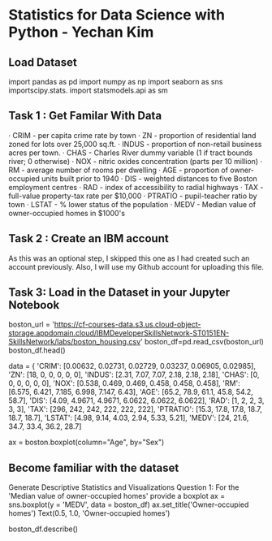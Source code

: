 # Statistics for Data Science with Python - Yechan Kim
## Load Dataset
import pandas as pd
import numpy as np
import seaborn as sns
importscipy.stats.
import statsmodels.api as sm

## Task 1 : Get Familar With Data
· CRIM - per capita crime rate by town
· ZN - proportion of residential land zoned for lots over 25,000 sq.ft.
· INDUS - proportion of non-retail business acres per town.
· CHAS - Charles River dummy variable (1 if tract bounds river; 0 otherwise)
· NOX - nitric oxides concentration (parts per 10 million)
· RM - average number of rooms per dwelling
· AGE - proportion of owner-occupied units built prior to 1940
· DIS - weighted distances to five Boston employment centres
· RAD - index of accessibility to radial highways
· TAX - full-value property-tax rate per $10,000
· PTRATIO - pupil-teacher ratio by town
· LSTAT - % lower status of the population
· MEDV - Median value of owner-occupied homes in $1000's
## Task 2 : Create an IBM account
As this was an optional step, I skipped this one as I had created such an account previously. Also, I will use my Github account for uploading this file.
## Task 3: Load in the Dataset in your Jupyter Notebook
boston_url = 'https://cf-courses-data.s3.us.cloud-object-storage.appdomain.cloud/IBMDeveloperSkillsNetwork-ST0151EN-SkillsNetwork/labs/boston_housing.csv'
boston_df=pd.read_csv(boston_url)
boston_df.head()

data = {
    'CRIM': [0.00632, 0.02731, 0.02729, 0.03237, 0.06905, 0.02985],
    'ZN': [18, 0, 0, 0, 0, 0],
    'INDUS': [2.31, 7.07, 7.07, 2.18, 2.18, 2.18],
    'CHAS': [0, 0, 0, 0, 0, 0],
    'NOX': [0.538, 0.469, 0.469, 0.458, 0.458, 0.458],
    'RM': [6.575, 6.421, 7.185, 6.998, 7.147, 6.43],
    'AGE': [65.2, 78.9, 61.1, 45.8, 54.2, 58.7],
    'DIS': [4.09, 4.9671, 4.9671, 6.0622, 6.0622, 6.0622],
    'RAD': [1, 2, 2, 3, 3, 3],
    'TAX': [296, 242, 242, 222, 222, 222],
    'PTRATIO': [15.3, 17.8, 17.8, 18.7, 18.7, 18.7],
    'LSTAT': [4.98, 9.14, 4.03, 2.94, 5.33, 5.21],
    'MEDV': [24, 21.6, 34.7, 33.4, 36.2, 28.7]

ax = boston.boxplot(column="Age", by="Sex")


## Become familiar with the dataset


Generate Descriptive Statistics and Visualizations
Question 1: For the 'Median value of owner-occupied homes' provide a boxplot
ax = sns.boxplot(y = 'MEDV', data = boston_df)
ax.set_title('Owner-occupied homes')
Text(0.5, 1.0, 'Owner-occupied homes')

boston_df.describe()
